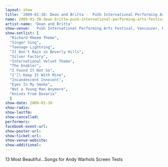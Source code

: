 ```yaml
---
layout: show
title: '2009-01-30: Dean and Britta -  PuSh International Performing Arts Festival, Vancouver, BC, Canada'
name: 2009-01-30-dean-britta-push-international-performing-arts-festival-vancouver-bc-canada
artist-name: 'Dean and Britta'
show-venue: ' PuSh International Performing Arts Festival, Vancouver, BC, Canada'
show-setlist: [
  "Richard Rheem Theme",
  "Singer Sing",
  "Teenage Lightning",
  "It Don't Rain in Beverly Hills",
  "Silver Factory",
  "International Velvet Theme",
  "The Enabler",
  "I Found It Not So",
  "I'll Keep It With Mine",
  "Incandescent Innocent",
  "Eyes In My Smoke",
  "Not a Young Man Anymore",
  "Knives From Bavaria"
  ]
show-date: 2009-01-30
show-radio: 
show-lastfm: 
show-cancelled: 
performers: 
facebook-event-url: 
show-poster-url: 
show-ticket-url: 
show-venue-website: 
show-additional: 
---
```


13 Most Beautiful...Songs for Andy Warhols Screen Tests